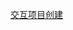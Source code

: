 [交互项目创建](file:///G:/Unity/UnityProjectPlatform/AndroidSDK/Assets/Scripts/Lesson2_%E4%BA%A4%E4%BA%92%E9%A1%B9%E7%9B%AE%E5%88%9B%E5%BB%BA/Lesson2_%E4%BA%A4%E4%BA%92%E9%A1%B9%E7%9B%AE%E5%88%9B%E5%BB%BA.cs)